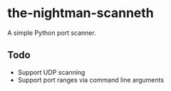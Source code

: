 # the-nightman-scanneth

A simple Python port scanner.

## Todo

-   Support UDP scanning
-   Support port ranges via command line arguments
